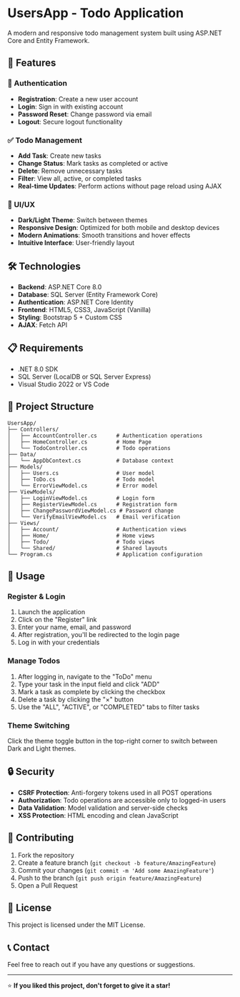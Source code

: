 # UsersApp - Todo Application

A modern and responsive todo management system built using ASP.NET Core and Entity Framework.

## 🚀 Features

### 🔐 Authentication
- **Registration**: Create a new user account
- **Login**: Sign in with existing account
- **Password Reset**: Change password via email
- **Logout**: Secure logout functionality

### ✅ Todo Management
- **Add Task**: Create new tasks
- **Change Status**: Mark tasks as completed or active
- **Delete**: Remove unnecessary tasks
- **Filter**: View all, active, or completed tasks
- **Real-time Updates**: Perform actions without page reload using AJAX

### 🎨 UI/UX
- **Dark/Light Theme**: Switch between themes
- **Responsive Design**: Optimized for both mobile and desktop devices
- **Modern Animations**: Smooth transitions and hover effects
- **Intuitive Interface**: User-friendly layout

## 🛠️ Technologies

- **Backend**: ASP.NET Core 8.0
- **Database**: SQL Server (Entity Framework Core)
- **Authentication**: ASP.NET Core Identity
- **Frontend**: HTML5, CSS3, JavaScript (Vanilla)
- **Styling**: Bootstrap 5 + Custom CSS
- **AJAX**: Fetch API

## 📋 Requirements

- .NET 8.0 SDK
- SQL Server (LocalDB or SQL Server Express)
- Visual Studio 2022 or VS Code

## 📁 Project Structure

```
UsersApp/
├── Controllers/
│   ├── AccountController.cs      # Authentication operations
│   ├── HomeController.cs         # Home Page
│   └── TodoController.cs         # Todo operations
├── Data/
│   └── AppDbContext.cs           # Database context
├── Models/
│   ├── Users.cs                  # User model
│   ├── ToDo.cs                   # Todo model
│   └── ErrorViewModel.cs         # Error model
├── ViewModels/
│   ├── LoginViewModel.cs         # Login form
│   ├── RegisterViewModel.cs      # Registration form
│   ├── ChangePasswordViewModel.cs # Password change
│   └── VerifyEmailViewModel.cs   # Email verification
├── Views/
│   ├── Account/                  # Authentication views
│   ├── Home/                     # Home views
│   ├── Todo/                     # Todo views  
│   └── Shared/                   # Shared layouts
└── Program.cs                    # Application configuration
```

## 🎯 Usage

### Register & Login
1. Launch the application
2. Click on the "Register" link
3. Enter your name, email, and password
4. After registration, you'll be redirected to the login page
5. Log in with your credentials

### Manage Todos
1. After logging in, navigate to the "ToDo" menu
2. Type your task in the input field and click "ADD"
3. Mark a task as complete by clicking the checkbox
4. Delete a task by clicking the "×" button
5. Use the "ALL", "ACTIVE", or "COMPLETED" tabs to filter tasks

### Theme Switching
Click the theme toggle button in the top-right corner to switch between Dark and Light themes.

## 🔒 Security

- **CSRF Protection**: Anti-forgery tokens used in all POST operations
- **Authorization**: Todo operations are accessible only to logged-in users
- **Data Validation**: Model validation and server-side checks
- **XSS Protection**: HTML encoding and clean JavaScript

## 🤝 Contributing

1. Fork the repository
2. Create a feature branch (`git checkout -b feature/AmazingFeature`)
3. Commit your changes (`git commit -m 'Add some AmazingFeature'`)
4. Push to the branch (`git push origin feature/AmazingFeature`)
5. Open a Pull Request

## 📝 License

This project is licensed under the MIT License.

## 📞 Contact

Feel free to reach out if you have any questions or suggestions.

---

⭐ **If you liked this project, don't forget to give it a star!**
